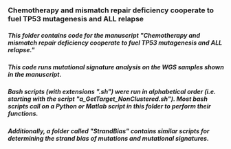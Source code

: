 ### Chemotherapy and mismatch repair deficiency cooperate to fuel TP53 mutagenesis and ALL relapse

##### This folder contains code for the manuscript "Chemotherapy and mismatch repair deficiency cooperate to fuel TP53 mutagenesis and ALL relapse."

##### This code runs mutational signature analysis on the WGS samples shown in the manuscript.

##### Bash scripts (with extensions ".sh") were run in alphabetical order (i.e. starting with the script "a_GetTarget_NonClustered.sh"). Most bash scripts call on a Python or Matlab script in this folder to perform their functions.

##### Additionally, a folder called "StrandBias" contains similar scripts for  determining the strand bias of mutations and mutational signatures.


